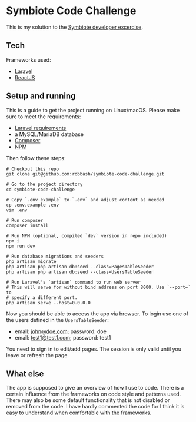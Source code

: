 # Symbiote Code Challenge

This is my solution to the [Symbiote developer
excercise](https://github.com/symbiote/developer-exercise/blob/master/overview.md).

## Tech

Frameworks used:

* [Laravel](https://laravel.com)
* [ReactJS](https://reactjs.org/)

## Setup and running

This is a guide to get the project running on Linux/macOS. Please make sure to
meet the requirements:

* [Laravel
requirements](https://laravel.com/docs/5.7/installation#server-requirements)
* a MySQL/MariaDB database
* [Composer](https://getcomposer.org)
* [NPM](https://www.npmjs.com)

Then follow these steps:

    # Checkout this repo
    git clone git@github.com:robbash/symbiote-code-challenge.git

    # Go to the project directory
    cd symbiote-code-challenge

    # Copy `.env.example` to `.env` and adjust content as needed
    cp .env.example .env
    vim .env

    # Run composer
    composer install

    # Run NPM (optional, compiled `dev` version in repo included)
    npm i
    npm run dev

    # Run database migrations and seeders
    php artisan migrate
    php artisan php artisan db:seed --class=PagesTableSeeder
    php artisan php artisan db:seed --class=UsersTableSeeder

    # Run Laravel's `artisan` command to run web server
    # This will serve for without bind address on port 8000. Use `--port=` to
    # specify a different port.
    php artisan serve --host=0.0.0.0

Now you should be able to access the app via browser. To login use one of the
users defined in the `UsersTableSeeder`:

* email: john@doe.com; password: doe
* email: test1@test1.com; password: test1

You need to sign in to edit/add pages. The session is only valid until you leave
or refresh the page.

## What else

The app is supposed to give an overview of how I use to code. There is a certain
influence from the frameworks on code style and patterns used. There may also be
some default functionality that is not disabled or removed from the code. I have
hardly commented the code for I think it is easy to understand when comfortable
with the frameworks.
